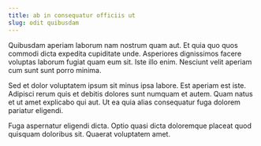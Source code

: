 ```yaml
---
title: ab in consequatur officiis ut
slug: odit quibusdam
---
```


Quibusdam aperiam laborum nam nostrum quam aut. Et quia quo quos commodi dicta expedita cupiditate unde. Asperiores dignissimos facere voluptas laborum fugiat quam eum sit. Iste illo enim. Nesciunt velit aperiam cum sunt sunt porro minima.

Sed et dolor voluptatem ipsum sit minus ipsa labore. Est aperiam est iste. Adipisci rerum quis et debitis dolores sunt numquam et autem. Quam natus et ut amet explicabo qui aut. Ut ea quia alias consequatur fuga dolorem pariatur eligendi.

Fuga aspernatur eligendi dicta. Optio quasi dicta doloremque placeat quod quisquam doloribus sit. Quaerat voluptatem amet.

